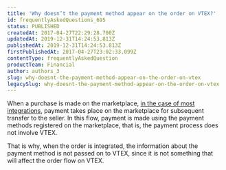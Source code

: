 ```yaml
---
title: 'Why doesn’t the payment method appear on the order on VTEX?'
id: frequentlyAskedQuestions_695
status: PUBLISHED
createdAt: 2017-04-27T22:29:28.700Z
updatedAt: 2019-12-31T14:24:53.813Z
publishedAt: 2019-12-31T14:24:53.813Z
firstPublishedAt: 2017-04-27T23:02:33.099Z
contentType: frequentlyAskedQuestion
productTeam: Financial
author: authors_3
slug: why-doesnt-the-payment-method-appear-on-the-order-on-vtex
legacySlug: why-doesnt-the-payment-method-appear-on-the-order-on-vtex
---
```


When a purchase is made on the marketplace, [in the case of most integrations](http://vtex.github.io/docs/integracao/marketplace/index.html), payment takes place on the marketplace for subsequent transfer to the seller. In this flow, payment is made using the payment methods registered on the marketplace, that is, the payment process does not involve VTEX.

That is why, when the order is integrated, the information about the payment method is not passed on to VTEX, since it is not something that will affect the order flow on VTEX.

